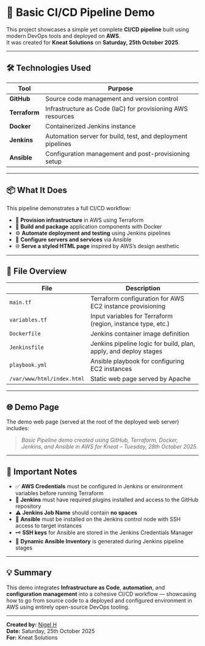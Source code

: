 # 🚀 Basic CI/CD Pipeline Demo

This project showcases a simple yet complete **CI/CD pipeline** built using modern DevOps tools and deployed on **AWS**.  
It was created for **Kneat Solutions** on **Saturday, 25th October 2025**.

---

## 🛠️ Technologies Used

| Tool | Purpose |
|------|----------|
| **GitHub** | Source code management and version control |
| **Terraform** | Infrastructure as Code (IaC) for provisioning AWS resources |
| **Docker** | Containerized Jenkins instance |
| **Jenkins** | Automation server for build, test, and deployment pipelines |
| **Ansible** | Configuration management and post-provisioning setup |

---

## 📦 What It Does

This pipeline demonstrates a full CI/CD workflow:

- 🚀 **Provision infrastructure** in AWS using Terraform  
- 🧱 **Build and package** application components with Docker  
- ⚙️ **Automate deployment and testing** using Jenkins pipelines  
- 🧩 **Configure servers and services** via Ansible  
- 🌐 **Serve a styled HTML page** inspired by AWS’s design aesthetic  

---

## 📁 File Overview

| File | Description |
|------|--------------|
| `main.tf` | Terraform configuration for AWS EC2 instance provisioning |
| `variables.tf`| Input variables for Terraform (region, instance type, etc.)  |
| `Dockerfile` | Jenkins container image definition |
| `Jenkinsfile` | Jenkins pipeline logic for build, plan, apply, and deploy stages |
| `playbook.yml` | Ansible playbook for configuring EC2 instances |
| `/var/www/html/index.html` | Static web page served by Apache |

---

## 🌐 Demo Page

The demo web page (served at the root of the deployed web server) includes:

> *Basic Pipeline demo created using GitHub, Terraform, Docker, Jenkins, and Ansible in AWS for Kneat – Tuesday, 28th October 2025.*

---

## 📌 Important Notes

- ✅ **AWS Credentials** must be configured in Jenkins or environment variables before running Terraform  
- 🧩 **Jenkins** must have required plugins installed and access to the GitHub repository  
- ⚠️ **Jenkins Job Name** should contain **no spaces**  
- 🔐 **Ansible** must be installed on the Jenkins control node with SSH access to target instances  
- 🗝️ **SSH keys** for Ansible are stored in the Jenkins Credentials Manager  
- 🧮 **Dynamic Ansible Inventory** is generated during Jenkins pipeline stages  

---

## 💡 Summary

This demo integrates **Infrastructure as Code**, **automation**, and **configuration management** into a cohesive CI/CD workflow — showcasing how to go from source code to a deployed and configured environment in AWS using entirely open-source DevOps tooling.

---

**Created by:** [Nigel H](#)  
**Date:** Saturday, 25th October 2025  
**For:** Kneat Solutions